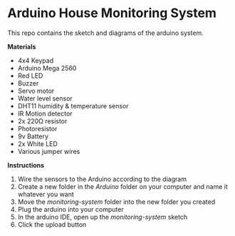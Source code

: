# Arduino House Monitoring System
This repo contains the sketch and diagrams of the arduino system.

**Materials**
* 4x4 Keypad
* Arduino Mega 2560
* Red LED
* Buzzer
* Servo motor
* Water level sensor
* DHT11 humidity & temperature sensor
* IR Motion detector
* 2x 220Ω resistor
* Photoresistor
* 9v Battery
* 2x White LED
* Various jumper wires

**Instructions**
1. Wire the sensors to the Arduino according to the diagram
2. Create a new folder in the *Arduino* folder on your computer and name it whatever you want
3. Move the *monitoring-system* folder into the new folder you created
4. Plug the arduino into your computer
5. In the arduino IDE, open up the *monitoring-system* sketch
6. Click the upload button
